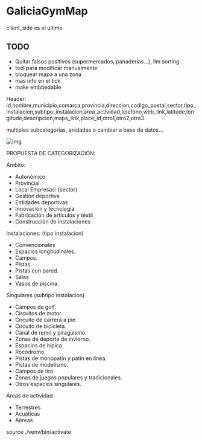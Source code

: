 # GaliciaGymMap

client_side es el ultimo

## TODO

- Quitar falsos positivos (supermercados, panaderías...), llm sorting...
- tool para modificar manualmente
- bloquear mapa a una zona
- mas info en el tick
- make embbedable

Header: id,nombre,municipio,comarca,provincia,direccion,codigo_postal,sector,tipo_instalacion,subtipo_instalacion,area_actividad,telefono,web_link,latitude,longitude,descripcion,maps_link,place_id,otro1,otro2,otro3


multiples subcategorias, anidadas o cambiar a base de datos...

![img](https://github.com/mateo19182/GaliciaGymMap/assets/33040884/2f1d5e05-816c-4bb0-8375-345ba5d299a5)

PROPUESTA DE CATEGORIZACIÓN:

Ámbito:
- Autonómico
- Provincial
- Local
Empresas: (sector)
- Gestión deportiva
- Entidades deportivas
- Innovación y tecnología
- Fabricación de artículos y téxtil
- Construcción de instalaciones

Instalaciones:  (tipo instalacion)
- Convencionales
- Espacios longitudinales.
- Campos.
- Pistas.
- Pistas con pared.
- Salas
- Vasos de piscina.

Singulares  (subtipo instalacion)
- Campos de golf.
- Circuitos de motor.
- Circuito de carrera a pie.
- Circuito de bicicleta.
- Canal de remo y piragüismo.
- Zonas de deporte de invierno.
- Espacios de hípica.
- Rocódromo.
- Pistas de monopatín y patín en línea.
- Pistas de modelismo.
- Campos de tiro.
- Zonas de juegos populares y tradicionales.
- Otros espacios singulares.

Áreas de actividad
- Terrestres
- Acuáticas
- Aéreas



source ./venv/bin/activate
